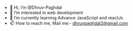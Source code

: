 - 👋 Hi, I’m @Dhruv-Paghdal
- 👀 I’m interested in web development
- 🌱 I’m currently learning Advance JavaScript and reactJs
- 📫 How to reach me, 
Mail me:- dhruvpaghdal2@gmail.com

<!---
Dhruv-Paghdal/Dhruv-Paghdal is a ✨ special ✨ repository because its `README.md` (this file) appears on your GitHub profile.
You can click the Preview link to take a look at your changes.
--->
